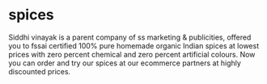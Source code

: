 # spices
Siddhi vinayak is a parent company of ss marketing &amp; publicities, offered you to fssai certified 100% pure homemade organic Indian spices at lowest prices with zero percent chemical and zero percent artificial colours. Now you can order and try our spices at our ecommerce partners at highly discounted prices.
